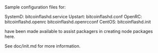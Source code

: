 Sample configuration files for:

SystemD: bitcoinflashd.service
Upstart: bitcoinflashd.conf
OpenRC:  bitcoinflashd.openrc
         bitcoinflashd.openrcconf
CentOS:  bitcoinflashd.init

have been made available to assist packagers in creating node packages here.

See doc/init.md for more information.
